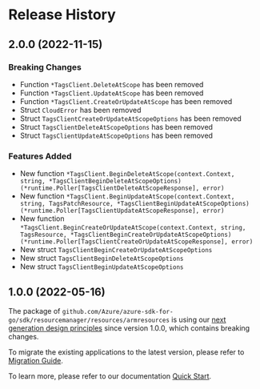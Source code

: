 # Release History

## 2.0.0 (2022-11-15)
### Breaking Changes

- Function `*TagsClient.DeleteAtScope` has been removed
- Function `*TagsClient.UpdateAtScope` has been removed
- Function `*TagsClient.CreateOrUpdateAtScope` has been removed
- Struct `CloudError` has been removed
- Struct `TagsClientCreateOrUpdateAtScopeOptions` has been removed
- Struct `TagsClientDeleteAtScopeOptions` has been removed
- Struct `TagsClientUpdateAtScopeOptions` has been removed

### Features Added

- New function `*TagsClient.BeginDeleteAtScope(context.Context, string, *TagsClientBeginDeleteAtScopeOptions) (*runtime.Poller[TagsClientDeleteAtScopeResponse], error)`
- New function `*TagsClient.BeginUpdateAtScope(context.Context, string, TagsPatchResource, *TagsClientBeginUpdateAtScopeOptions) (*runtime.Poller[TagsClientUpdateAtScopeResponse], error)`
- New function `*TagsClient.BeginCreateOrUpdateAtScope(context.Context, string, TagsResource, *TagsClientBeginCreateOrUpdateAtScopeOptions) (*runtime.Poller[TagsClientCreateOrUpdateAtScopeResponse], error)`
- New struct `TagsClientBeginCreateOrUpdateAtScopeOptions`
- New struct `TagsClientBeginDeleteAtScopeOptions`
- New struct `TagsClientBeginUpdateAtScopeOptions`


## 1.0.0 (2022-05-16)

The package of `github.com/Azure/azure-sdk-for-go/sdk/resourcemanager/resources/armresources` is using our [next generation design principles](https://azure.github.io/azure-sdk/general_introduction.html) since version 1.0.0, which contains breaking changes.

To migrate the existing applications to the latest version, please refer to [Migration Guide](https://aka.ms/azsdk/go/mgmt/migration).

To learn more, please refer to our documentation [Quick Start](https://aka.ms/azsdk/go/mgmt).